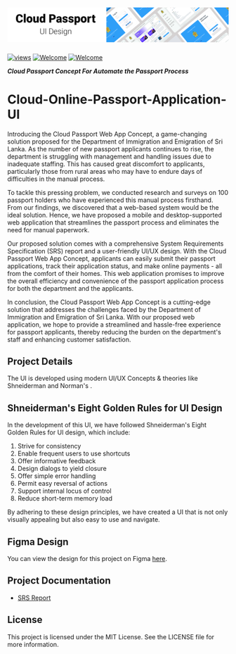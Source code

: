 # <img src="Screenshot/Header-Cloudpassport.png"> 

<a href="#"><img alt="views" title="Github views" src="https://komarev.com/ghpvc/?username=lakshithaonline&style=flat-square" width="125"/></a>
[![Welcome](https://img.shields.io/badge/NSBM%20Green%20University-Welcome-brightgreen)](#) 
[![Welcome](https://img.shields.io/badge/System%20Analysis%20And%20Designing20I-Final%20Project-orange)](#)

***Cloud Passport Concept For Automate the Passport Process***


# Cloud-Online-Passport-Application-UI

Introducing the Cloud Passport Web App Concept, a game-changing solution proposed for the Department of Immigration and Emigration of Sri Lanka. As the number of new passport applicants continues to rise, the department is struggling with management and handling issues due to inadequate staffing. This has caused great discomfort to applicants, particularly those from rural areas who may have to endure days of difficulties in the manual process.

To tackle this pressing problem, we conducted research and surveys on 100 passport holders who have experienced this manual process firsthand. From our findings, we discovered that a web-based system would be the ideal solution. Hence, we have proposed a mobile and desktop-supported web application that streamlines the passport process and eliminates the need for manual paperwork.

Our proposed solution comes with a comprehensive System Requirements Specification (SRS) report and a user-friendly UI/UX design. With the Cloud Passport Web App Concept, applicants can easily submit their passport applications, track their application status, and make online payments - all from the comfort of their homes. This web application promises to improve the overall efficiency and convenience of the passport application process for both the department and the applicants.

In conclusion, the Cloud Passport Web App Concept is a cutting-edge solution that addresses the challenges faced by the Department of Immigration and Emigration of Sri Lanka. With our proposed web application, we hope to provide a streamlined and hassle-free experience for passport applicants, thereby reducing the burden on the department's staff and enhancing customer satisfaction.

## Project Details

The UI is developed using modern UI/UX Concepts & theories like Shneiderman and Norman's .

## Shneiderman's Eight Golden Rules for UI Design

In the development of this UI, we have followed Shneiderman's Eight Golden Rules for UI design, which include:

1. Strive for consistency
2. Enable frequent users to use shortcuts
3. Offer informative feedback
4. Design dialogs to yield closure
5. Offer simple error handling
6. Permit easy reversal of actions
7. Support internal locus of control
8. Reduce short-term memory load

By adhering to these design principles, we have created a UI that is not only visually appealing but also easy to use and navigate. 

## Figma Design

You can view the design for this project on Figma [here](https://www.figma.com/file/Q3faTBapseE4oaNYFJ1BzT/Public-User-UI?t=LEj07eQe9DsDWX5L-1).

## Project Documentation

- [SRS Report](https://github.com/lakshithaonline/Cloud-Online-Passport-Application-UI/blob/main/SRS%20Report/SRS%20Report%20Group%2005%20(%20Topic%20-%20Cloud%20Passport%20Portal%20).pdf)

## License

This project is licensed under the MIT License. See the LICENSE file for more information.
